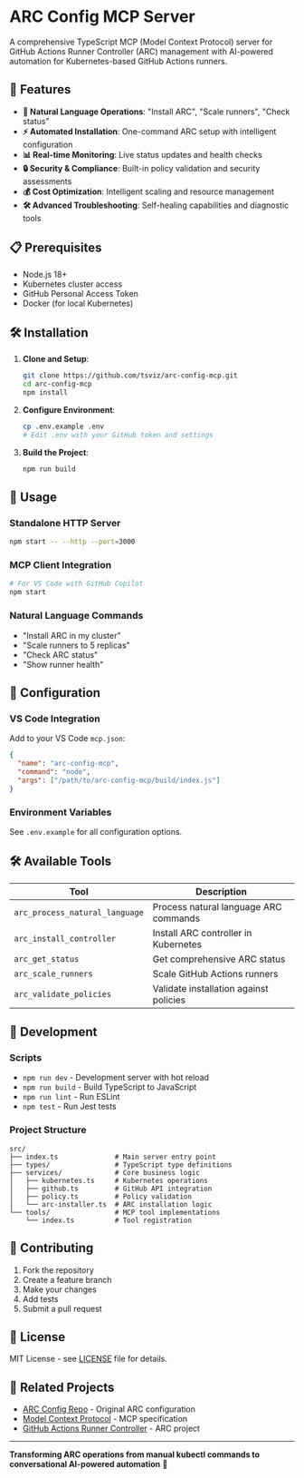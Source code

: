 # ARC Config MCP Server

A comprehensive TypeScript MCP (Model Context Protocol) server for GitHub Actions Runner Controller (ARC) management with AI-powered automation for Kubernetes-based GitHub Actions runners.

## 🚀 Features

- **🤖 Natural Language Operations**: "Install ARC", "Scale runners", "Check status"
- **⚡ Automated Installation**: One-command ARC setup with intelligent configuration
- **📊 Real-time Monitoring**: Live status updates and health checks
- **🔒 Security & Compliance**: Built-in policy validation and security assessments
- **💰 Cost Optimization**: Intelligent scaling and resource management
- **🛠️ Advanced Troubleshooting**: Self-healing capabilities and diagnostic tools

## 📋 Prerequisites

- Node.js 18+ 
- Kubernetes cluster access
- GitHub Personal Access Token
- Docker (for local Kubernetes)

## 🛠️ Installation

1. **Clone and Setup**:
   ```bash
   git clone https://github.com/tsviz/arc-config-mcp.git
   cd arc-config-mcp
   npm install
   ```

2. **Configure Environment**:
   ```bash
   cp .env.example .env
   # Edit .env with your GitHub token and settings
   ```

3. **Build the Project**:
   ```bash
   npm run build
   ```

## 🚀 Usage

### Standalone HTTP Server
```bash
npm start -- --http --port=3000
```

### MCP Client Integration
```bash
# For VS Code with GitHub Copilot
npm start
```

### Natural Language Commands
- "Install ARC in my cluster"
- "Scale runners to 5 replicas"
- "Check ARC status"
- "Show runner health"

## 🔧 Configuration

### VS Code Integration
Add to your VS Code `mcp.json`:
```json
{
  "name": "arc-config-mcp",
  "command": "node",
  "args": ["/path/to/arc-config-mcp/build/index.js"]
}
```

### Environment Variables
See `.env.example` for all configuration options.

## 🛠️ Available Tools

| Tool                           | Description                            |
| ------------------------------ | -------------------------------------- |
| `arc_process_natural_language` | Process natural language ARC commands  |
| `arc_install_controller`       | Install ARC controller in Kubernetes   |
| `arc_get_status`               | Get comprehensive ARC status           |
| `arc_scale_runners`            | Scale GitHub Actions runners           |
| `arc_validate_policies`        | Validate installation against policies |

## 📖 Development

### Scripts
- `npm run dev` - Development server with hot reload
- `npm run build` - Build TypeScript to JavaScript
- `npm run lint` - Run ESLint
- `npm test` - Run Jest tests

### Project Structure
```
src/
├── index.ts              # Main server entry point
├── types/                # TypeScript type definitions
├── services/             # Core business logic
│   ├── kubernetes.ts     # Kubernetes operations
│   ├── github.ts         # GitHub API integration
│   ├── policy.ts         # Policy validation
│   └── arc-installer.ts  # ARC installation logic
└── tools/                # MCP tool implementations
    └── index.ts          # Tool registration
```

## 🤝 Contributing

1. Fork the repository
2. Create a feature branch
3. Make your changes
4. Add tests
5. Submit a pull request

## 📄 License

MIT License - see [LICENSE](LICENSE) file for details.

## 🔗 Related Projects

- [ARC Config Repo](https://github.com/tsviz/arc-config-repo) - Original ARC configuration
- [Model Context Protocol](https://modelcontextprotocol.io/) - MCP specification
- [GitHub Actions Runner Controller](https://github.com/actions/actions-runner-controller) - ARC project

---

**Transforming ARC operations from manual kubectl commands to conversational AI-powered automation** 🚀